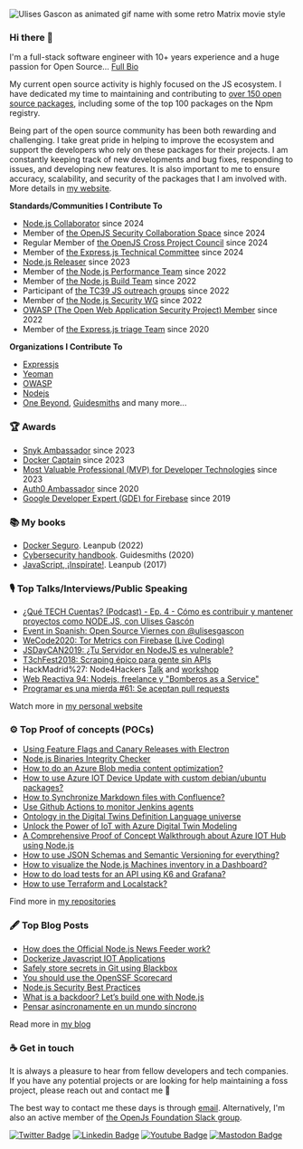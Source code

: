 ![Ulises Gascon as animated gif name with some retro Matrix movie style](https://raw.githubusercontent.com/UlisesGascon/ulisesgascon/main/WztPTtFL.gif)

### Hi there 👋

I'm a full-stack software engineer with 10+ years experience and a huge passion for Open Source... [Full Bio](https://resume.ulisesgascon.com/)

My current open source activity is highly focused on the JS ecosystem. I have dedicated my time to maintaining and contributing to [over 150 open source packages](https://www.npmjs.com/~ulisesgascon), including some of the top 100 packages on the Npm registry.

Being part of the open source community has been both rewarding and challenging. I take great pride in helping to improve the ecosystem and support the developers who rely on these packages for their projects. I am constantly keeping track of new developments and bug fixes, responding to issues, and developing new features. It is also important to me to ensure accuracy, scalability, and security of the packages that I am involved with. More details in [my website](https://opensource.ulisesgascon.com/).

**Standards/Communities I Contribute To**
- [Node.js Collaborator](https://github.com/nodejs/node/pull/51991) since 2024
- Member of [the OpenJS Security Collaboration Space](https://github.com/openjs-foundation/security-collab-space/pull/202) since 2024
- Regular Member of [the OpenJS Cross Project Council](https://github.com/openjs-foundation/cross-project-council/pull/1257) since 2024
- Member of [the Express.js Technical Committee](https://github.com/expressjs/expressjs.com/pull/1460) since 2024 
- [Node.js Releaser](https://speaking.ulisesgascon.com/nodejs-releases-working-group) since 2023
- Member of [the Node.js Performance Team](https://speaking.ulisesgascon.com/nodejs-performance-team) since 2022
- Member of [the Node.js Build Team](https://speaking.ulisesgascon.com/nodejs-build-team) since 2022
- Participant of [the TC39 JS outreach groups](https://speaking.ulisesgascon.com/tc39-js-outreach-groups) since 2022
- Member of [the Node.js Security WG](https://speaking.ulisesgascon.com/nodejs-security-working-group) since 2022
- [OWASP (The Open Web Application Security Project) Member](https://owasp.org/) since 2022
- Member of [the Express.js triage Team](https://github.com/orgs/expressjs/teams/triagers) since 2020

**Organizations I Contribute To**
- [Expressjs](https://github.com/orgs/expressjs/people)
- [Yeoman](https://github.com/orgs/yeoman/people)
- [OWASP](https://github.com/OWASP/NodeGoat/commits?author=UlisesGascon)
- [Nodejs](https://github.com/orgs/nodejs/people)
- [One Beyond](https://github.com/orgs/onebeyond/people), [Guidesmiths](https://github.com/orgs/guidesmiths/people) and many more...

### 🏆 Awards
- [Snyk Ambassador](https://snyk.io/snyk-ambassadors/) since 2023
- [Docker Captain](https://www.docker.com/captains/ulises-gascon/) since 2023
- [Most Valuable Professional (MVP) for Developer Technologies](https://mvp.microsoft.com/en-us/PublicProfile/5005253) since 2023
- [Auth0 Ambassador](https://auth0.com/ambassador-program/ambassadors) since 2020
- [Google Developer Expert (GDE) for Firebase](https://developers.google.com/community/experts/directory/profile/profile-ulises-gascon) since 2019

### 📚 My books

- [Docker Seguro](https://dockerseguro.ulisesgascon.com/). Leanpub (2022)
- [Cybersecurity handbook](https://github.com/guidesmiths/cybersecurity-handbook). Guidesmiths (2020)
- [JavaScript, ¡Inspírate!](https://javascriptinspirate.ulisesgascon.com/). Leanpub (2017)

### 🎙 Top Talks/Interviews/Public Speaking
- [¿Qué TECH Cuentas? (Podcast) - Ep. 4 - Cómo es contribuir y mantener proyectos como NODE.JS, con Ulises Gascón](https://www.youtube.com/watch?v=hUMkv7kXYS8)
- [Event in Spanish: Open Source Viernes con @ulisesgascon](https://www.youtube.com/watch?v=vcSLx1PIsmo)
- [WeCode2020: Tor Metrics con Firebase (Live Coding)](https://speaking.ulisesgascon.com/wecode2020-tor-metrics-con-firebase)
- [JSDayCAN2019: ¿Tu Servidor en NodeJS es vulnerable?](https://speaking.ulisesgascon.com/jsday-canarias-2019-servidor-nodejs-vulnerable)
- [T3chFest2018: Scraping épico para gente sin APIs](https://speaking.ulisesgascon.com/techfest2018-scraping-epico-para-gente-sin-apis)
- HackMadrid%27: Node4Hackers [Talk](https://speaking.ulisesgascon.com/hack-madrid-27-node4hackers) and [workshop](https://speaking.ulisesgascon.com/hack-madrid-27-workshop-node4hackers)
- [Web Reactiva 94: Nodejs, freelance y "Bomberos as a Service"](https://speaking.ulisesgascon.com/web-reactiva-94)
- [Programar es una mierda #61: Se aceptan pull requests](https://speaking.ulisesgascon.com/programar-es-una-mierda-61)

Watch more in [my personal website](https://speaking.ulisesgascon.com/)

### ⚙️ Top Proof of concepts (POCs)
- [Using Feature Flags and Canary Releases with Electron](https://github.com/UlisesGascon/poc-feature-flags-canary-releases)
- [Node.js Binaries Integrity Checker](https://github.com/UlisesGascon/nodejs-distribution-system-monitoring)
- [How to do an Azure Blob media content optimization?](https://github.com/UlisesGascon/poc-azure-blob-media-optimization)
- [How to use Azure IOT Device Update with custom debian/ubuntu packages?](https://github.com/UlisesGascon/poc-azure-iot-du-custom-package)
- [How to Synchronize Markdown files with Confluence?](https://github.com/UlisesGascon/poc-sync-markdown-with-confluence)
- [Use Github Actions to monitor Jenkins agents](https://github.com/UlisesGascon/jenkins-status-alerts-and-reporting)
- [Ontology in the Digital Twins Definition Language universe](https://github.com/UlisesGascon/POC-azure-IOT-DTDL-ontology)
- [Unlock the Power of IoT with Azure Digital Twin Modeling](https://github.com/UlisesGascon/POC-azure-iot-digital-twins-modeling)
- [A Comprehensive Proof of Concept Walkthrough about Azure IOT Hub using Node.js](https://github.com/UlisesGascon/POC-azure-iot-hub-device-communications)
- [How to use JSON Schemas and Semantic Versioning for everything?](https://github.com/UlisesGascon/POC-semver-and-json-schemas)
- [How to visualize the Node.js Machines inventory in a Dashboard?](https://github.com/UlisesGascon/poc-nodejs-machines-ping-dashboard)
- [How to do load tests for an API using K6 and Grafana?](https://github.com/UlisesGascon/PoC-Load-test)
- [How to use Terraform and Localstack?](https://github.com/UlisesGascon/sample-terraform-localstack)


Find more in [my repositories](https://github.com/UlisesGascon?tab=repositories)

### 🖋 Top Blog Posts

- [How does the Official Node.js News Feeder work?](https://dev.to/ulisesgascon/how-does-the-official-nodejs-news-feeder-work-2fa6)
- [Dockerize Javascript IOT Applications](https://dev.to/ulisesgascon/dockerize-javascript-iot-applications-4327)
- [Safely store secrets in Git using Blackbox](https://dev.to/ulisesgascon/safely-store-secrets-in-git-using-blackbox-419c)
- [You should use the OpenSSF Scorecard](https://dev.to/ulisesgascon/you-should-use-the-openssf-scorecard-4eh4)
- [Node.js Security Best Practices](https://nodejs.org/en/docs/guides/security/)
- [What is a backdoor? Let’s build one with Node.js](https://snyk.io/blog/what-is-a-backdoor/)
- [Pensar asíncronamente en un mundo síncrono](https://blog.ulisesgascon.com/pensar-asincronamente-en-un-mundo-sincrono)

Read more in [my blog](https://blog.ulisesgascon.com/)

### ☕️ Get in touch

It is always a pleasure to hear from fellow developers and tech companies. If you have any potential projects or are looking for help maintaining a foss project, please reach out and contact me 🙂


The best way to contact me these days is through [email](mailto:ulises@linux.com?subject=I%20saw%20your%20github%20profile!&body=Hi%20Ulises!%0A%0AMy%20name%20is%20%7Byour%20name%7D%20and%20I%20want%20to%20%7Byour%20message%7D). Alternatively, I'm also an active member of [the OpenJs Foundation Slack group](https://openjsf.org/collaboration/).


[![Twitter Badge](https://img.shields.io/badge/-@kom_256-1ca0f1?style=flat-square&labelColor=1ca0f1&logo=twitter&logoColor=white&link=https://twitter.com/kom_256)](https://twitter.com/kom_256) [![Linkedin Badge](https://img.shields.io/badge/-ulisesgascon-blue?style=flat-square&logo=Linkedin&logoColor=white&link=https://www.linkedin.com/in/ulisesgascon/)](https://www.linkedin.com/in/ulisesgascon/) [![Youtube Badge](https://img.shields.io/badge/-UlisesGasconDev-FF0000?style=flat-square&logo=Youtube&logoColor=white&link=https://www.youtube.com/@ulisesgascondev)](https://www.youtube.com/@ulisesgascondev) [![Mastodon Badge](https://img.shields.io/badge/-@ulisesgascon@fosstodon.org-6364FF?style=flat-square&logo=Mastodon&logoColor=white&link=https://fosstodon.org/@ulisesgascon)](https://fosstodon.org/@ulisesgascon)

